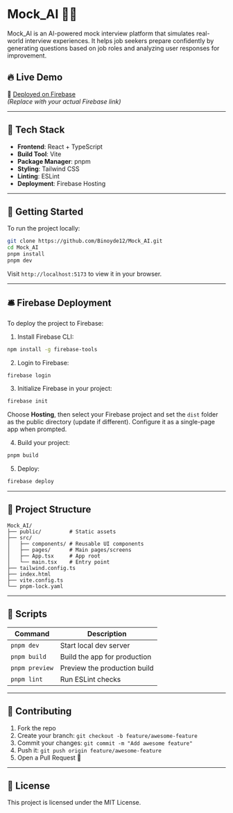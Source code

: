 # Mock_AI 🎤🤖

Mock_AI is an AI-powered mock interview platform that simulates real-world interview experiences. It helps job seekers prepare confidently by generating questions based on job roles and analyzing user responses for improvement.

## 🔥 Live Demo

🚀 [Deployed on Firebase](https://your-firebase-app-url.com)  
*(Replace with your actual Firebase link)*

---

## 🧰 Tech Stack

- **Frontend**: React + TypeScript
- **Build Tool**: Vite
- **Package Manager**: pnpm
- **Styling**: Tailwind CSS
- **Linting**: ESLint
- **Deployment**: Firebase Hosting

---

## 🚀 Getting Started

To run the project locally:

```bash
git clone https://github.com/Binoyde12/Mock_AI.git
cd Mock_AI
pnpm install
pnpm dev
```

Visit `http://localhost:5173` to view it in your browser.

---

## 🛎️ Firebase Deployment

To deploy the project to Firebase:

1. Install Firebase CLI:
```bash
npm install -g firebase-tools
```

2. Login to Firebase:
```bash
firebase login
```

3. Initialize Firebase in your project:
```bash
firebase init
```
Choose **Hosting**, then select your Firebase project and set the `dist` folder as the public directory (update if different). Configure it as a single-page app when prompted.

4. Build your project:
```bash
pnpm build
```

5. Deploy:
```bash
firebase deploy
```

---

## 📁 Project Structure

```
Mock_AI/
├── public/         # Static assets
├── src/
│   ├── components/ # Reusable UI components
│   ├── pages/      # Main pages/screens
│   ├── App.tsx     # App root
│   └── main.tsx    # Entry point
├── tailwind.config.ts
├── index.html
├── vite.config.ts
└── pnpm-lock.yaml
```

---

## 📜 Scripts

| Command           | Description                      |
|------------------|----------------------------------|
| `pnpm dev`       | Start local dev server           |
| `pnpm build`     | Build the app for production     |
| `pnpm preview`   | Preview the production build     |
| `pnpm lint`      | Run ESLint checks                |

---

## 🤝 Contributing

1. Fork the repo
2. Create your branch: `git checkout -b feature/awesome-feature`
3. Commit your changes: `git commit -m "Add awesome feature"`
4. Push it: `git push origin feature/awesome-feature`
5. Open a Pull Request 🚀

---

## 🪪 License

This project is licensed under the MIT License.

